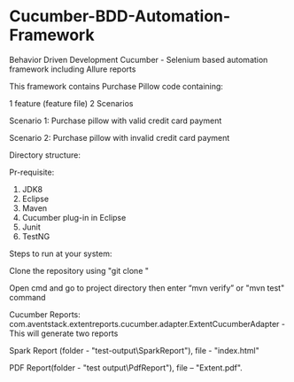 # Cucumber-BDD-Automation-Framework
Behavior Driven Development Cucumber - Selenium based automation framework including Allure reports

This framework contains Purchase Pillow code containing:

1 feature (feature file)
2 Scenarios

Scenario 1: Purchase pillow with valid credit card payment

Scenario 2: Purchase pillow with invalid credit card payment

Directory structure:
 



Pr-requisite:
 1.	JDK8
 2.	Eclipse
 3.	Maven
 4.	Cucumber plug-in in Eclipse
 5.	Junit
 6.	TestNG
 
 
Steps to run at your system:

Clone the repository using "git clone "

 Open cmd and go to project directory then enter “mvn verify” or "mvn test" command
 
Cucumber Reports: com.aventstack.extentreports.cucumber.adapter.ExtentCucumberAdapter - This will generate two reports

Spark Report (folder - "test-output\SparkReport"), file - "index.html"

PDF Report(folder - "test output\PdfReport"), file – "Extent.pdf".
 

